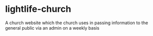 # lightlife-church
A church website which the church uses in passing information to the general public via an admin on a weekly basis

